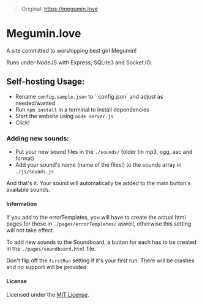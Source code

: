 >Original: https://megumin.love

# Megumin.love
A site committed to worshipping best girl Megumin!

Runs under NodeJS with Express, SQLite3 and Socket.IO.

## Self-hosting Usage:
- Rename `config.sample.json` to ``config.json` and adjust as needed/wanted
- Run `npm install` in a terminal to install dependencies
- Start the website using `node server.js`
- Click!

### Adding new sounds:
- Put your new sound files in the `./sounds/` folder (in mp3, ogg, aac and format)
- Add your sound's name (name of the files!) to the sounds array in ``./js/sounds.js``

And that's it. Your sound will automatically be added to the main button's available sounds.

#### Information

If you add to the errorTemplates, you will have to create the actual html pages for these in `./pages/errorTemplates/` aswell, otherwise this setting will not take effect.

To add new sounds to the Soundboard, a button for each has to be created in the `./pages/soundboard.html` file.

Don't flip off the ``firstRun`` setting if it's your first run. There will be crashes and no support will be provided.

#### License

Licensed under the [MIT License](LICENSE.md).
